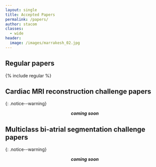 ```yaml
---
layout: single
title: Accepted Papers
permalink: /papers/
author: stacom
classes:
  - wide
header:
  image: /images/marrakesh_02.jpg
---
```


## Regular papers

{% include regular %}

## Cardiac MRI reconstruction challenge papers

{: .notice--warning}
<div style="text-align: center; margin-bottom: 1em;"><i><strong>coming soon</strong></i></div>

## Multiclass bi-atrial segmentation challenge papers

{: .notice--warning}
<div style="text-align: center; margin-bottom: 1em;"><i><strong>coming soon</strong></i></div>

